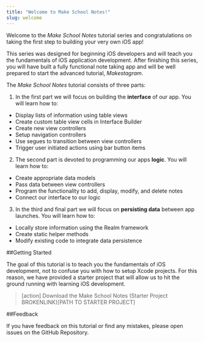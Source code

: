 ```yaml
---
title: "Welcome to Make School Notes!"
slug: welcome
---
```


Welcome to the *Make School Notes* tutorial series and congratulations on taking the first step to building your very own iOS app!

This series was designed for beginning iOS developers and will teach you the fundamentals of iOS application development. After finishing this series, you will have built a fully functional note taking app and will be well prepared to start the advanced tutorial, *Makestagram*.

The *Make School Notes* tutorial consists of three parts:

1. In the first part we will focus on building the **interface** of our app. You will learn how to:

* Display lists of information using table views
* Create custom table view cells in Interface Builder
* Create new view controllers
* Setup navigation controllers
* Use segues to transition between view controllers
* Trigger user initiated actions using bar button items

2. The second part is devoted to programming our apps **logic**. You will learn how to:

* Create appropriate data models
* Pass data between view controllers
* Program the functionality to add, display, modify, and delete notes
* Connect our interface to our logic

3. In the third and final part we will focus on **persisting data** between app launches. You will learn how to:

* Locally store information using the Realm framework
* Create static helper methods
* Modify existing code to integrate data persistence

##Getting Started

The goal of this tutorial is to teach you the fundamentals of iOS development, not to confuse you with how to setup Xcode projects. For this reason, we have provided a starter project that will allow us to hit the ground running with learning iOS development.

> [action]
Download the Make School Notes (Starter Project BROKENLINK)[PATH TO STARTER PROJECT]

##Feedback

If you have feedback on this tutorial or find any mistakes, please open issues on the GitHub Repository.
